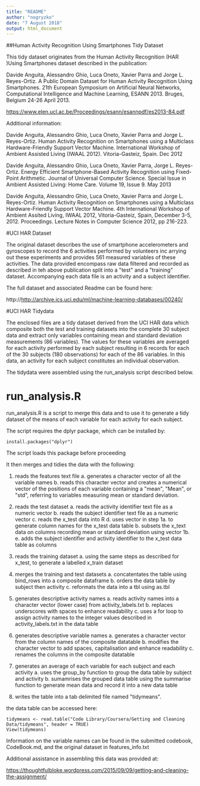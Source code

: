 ```yaml
---
title: "README"
author: "nogryzko"
date: "7 August 2018"
output: html_document
---
```


##Human Activity Recognition Using Smartphones Tidy Dataset

This tidy dataset originates from the Human Activity Recognition (HAR )Using Smartphones dataset described in the publication:

Davide Anguita, Alessandro Ghio, Luca Oneto, Xavier Parra and Jorge L. Reyes-Ortiz. A Public Domain Dataset for Human Activity Recognition Using Smartphones. 21th European Symposium on Artificial Neural Networks, Computational Intelligence and Machine Learning, ESANN 2013. Bruges, Belgium 24-26 April 2013.

https://www.elen.ucl.ac.be/Proceedings/esann/esannpdf/es2013-84.pdf

Additional information:

Davide Anguita, Alessandro Ghio, Luca Oneto, Xavier Parra and Jorge L. Reyes-Ortiz. Human Activity Recognition on Smartphones using a Multiclass Hardware-Friendly Support Vector Machine. International Workshop of Ambient Assisted Living (IWAAL 2012). Vitoria-Gasteiz, Spain. Dec 2012 

Davide Anguita, Alessandro Ghio, Luca Oneto, Xavier Parra, Jorge L. Reyes-Ortiz. Energy Efficient Smartphone-Based Activity Recognition using Fixed-Point Arithmetic. Journal of Universal Computer Science. Special Issue in Ambient Assisted Living: Home Care. Volume 19, Issue 9. May 2013

Davide Anguita, Alessandro Ghio, Luca Oneto, Xavier Parra and Jorge L. Reyes-Ortiz. Human Activity Recognition on Smartphones using a Multiclass Hardware-Friendly Support Vector Machine. 4th International Workshop of Ambient Assited Living, IWAAL 2012, Vitoria-Gasteiz, Spain, December 3-5, 2012. Proceedings. Lecture Notes in Computer Science 2012, pp 216-223.

#UCI HAR Dataset

The original dataset describes the use of smartphone accelerometers and gyroscopes to record the 6 activities performed by volunteers inc arrying out these experiments and provides 561 measured variables of these activities. The data provided encompass raw data filtered and recorded as described in teh above publication split into a "test" and a "training" dataset. Accompanying each data file is an activity and a subject identifier.

The full dataset and associated Readme can be found here:

http://http://archive.ics.uci.edu/ml/machine-learning-databases/00240/

#UCI HAR Tidydata

The enclosed files are a tidy dataset derived from the UCI HAR data which composite both the test and training datasets into the complete 30 subject data and extract only variables containing mean and standard deviation measurements (86 variables). The values for these variables are averaged for each activity performed by each subject resulting in 6 records for each of the 30 subjects (180 observations) for each of the 86 variables. In this data, an activity for each subject constitutes an individual observation.

The tidydata were assembled using the run_analysis script described below. 

# run_analysis.R

run_analysis.R is a script to merge this data and to use it to generate a tidy dataset of the means of each variable for each activity for each subject.

The script requires the dplyr package, which can be installed by:

```{r}
install.packages("dplyr") 
```


The script loads this package before proceeding

It then merges and tidies the data with the following:

1. reads the features text file
        a. generates a character vector of all the variable names
        b. reads this character vector and creates a numerical vector of the positions of each variable containing a               "mean", "Mean", or "std", referring to variables measuring mean or standard deviation.
        
2. reads the test dataset
        a. reads the activity identifier text file as a numeric vector
        b. reads the subject identifier text file as a numeric vector
        c. reads the x_test data into R
        d. uses vector in step 1a. to generate column names for the x_test data table
        b. subsets the x_text data on columns recording mean or standard deviation using vector 1b.
        e. adds the subject identifier and activity identifier to the x_test data table as columns
        
3. reads the training dataset
        a. using the same steps as described for x_test, to generate a labelled x_train dataset
        
4. merges the training and test datasets
        a. concatentates the table using bind_rows into a composite dataframe
        b. orders the data table by subject then activity
        c. reformats the data into a tbl using as.tbl
        
5. generates descriptive activity names
        a. reads activity names into a character vector (lower case) from activity_labels.txt
        b. replaces underscores with spaces to enhance readability
        c. uses a for loop to assign activity names to the integer values described in activity_labels.txt in the data             table
        
6. generates descriptive variable names
        a. generates a character vector from the column names of the composite datatable
        b. modifies the character vector to add spaces, capitalisation and enhance readability
        c. renames the columns in the composite datatable
        
7. generates an average of each variable for each subject and each activity
        a. uses the group_by function to group the data table by subject and activity
        b. sumamrises the grouped data table using the summarise function to generate mean data and record it into a new            data table
        
8. writes the table into a tab delimited file named "tidymeans".

the data table can be accessed here:

```{r}
tidymeans <- read.table("Code Library/Coursera/Getting and Cleaning Data/tidymeans", header = TRUE)
View(tidymeans)
```

Information on the variable names can be found in the submitted codebook, CodeBook.md, and the original dataset in features_info.txt


Additional assistance in assembling this data was provided at:

https://thoughtfulbloke.wordpress.com/2015/09/09/getting-and-cleaning-the-assignment/
